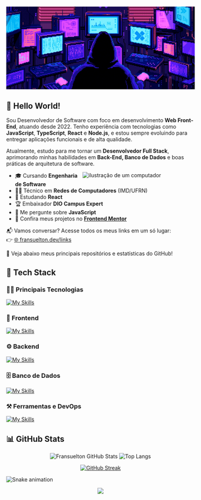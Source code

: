 <div align="center">

![Gif de apresentação com meu nome](./.github/readme/readme.gif)

</div>

## 👋 Hello World!

Sou Desenvolvedor de Software com foco em desenvolvimento **Web Front-End**, atuando desde 2022. Tenho experiência com tecnologias como **JavaScript**, **TypeScript**, **React** e **Node.js**, e estou sempre evoluindo para entregar aplicações funcionais e de alta qualidade.

Atualmente, estudo para me tornar um **Desenvolvedor Full Stack**, aprimorando minhas habilidades em **Back-End, Banco de Dados** e boas práticas de arquitetura de software.

<img src="https://raw.githubusercontent.com/MicaelliMedeiros/micaellimedeiros/master/image/computer-illustration.png" alt="ilustração de um computador" min-width="300px" max-width="300px" width="300px" align="right">

* 🎓 Cursando **Engenharia de Software**
* 🧑‍💻 Técnico em **Redes de Computadores** (IMD/UFRN)
* 🌱 Estudando **React**
* 🏆 Embaixador **DIO Campus Expert**
* 💬 Me pergunte sobre **JavaScript**
* 🧠 Confira meus projetos no [**Frontend Mentor**](https://www.frontendmentor.io/profile/Fransuelton)

📬 Vamos conversar? Acesse todos os meus links em um só lugar:  
👉 [🌐 fransuelton.dev/links](https://fransuelton.dev/links)

📌 Veja abaixo meus principais repositórios e estatísticas do GitHub!

## 🚀 Tech Stack

### 🧑‍💻 Principais Tecnologias
[![My Skills](https://skillicons.dev/icons?i=js,ts,react,nodejs)](https://skillicons.dev)

### 🎨 Frontend 
[![My Skills](https://skillicons.dev/icons?i=html,css,angular,vue,jquery,tailwind,styledcomponents)](https://skillicons.dev)

### ⚙️ Backend
[![My Skills](https://skillicons.dev/icons?i=express,php,laravel,java,py)](https://skillicons.dev)

### 🗄️ Banco de Dados
[![My Skills](https://skillicons.dev/icons?i=mysql,postgres,mongodb,firebase)](https://skillicons.dev)

### ⚒️ Ferramentas e DevOps
[![My Skills](https://skillicons.dev/icons?i=git,vscode,docker,vercel,figma,vite)](https://skillicons.dev)

## 📊 GitHub Stats

<div align="center">

<img height="180em" src="https://github-readme-stats.vercel.app/api?username=Fransuelton&show_icons=true&theme=radical&include_all_commits=true&count_private=true" alt="Fransuelton GitHub Stats"/>
<img height="180em" src="https://github-readme-stats.vercel.app/api/top-langs/?username=Fransuelton&layout=compact&langs_count=6&theme=radical" alt="Top Langs"/>

</div>

<div align="center">

[![GitHub Streak](https://github-readme-streak-stats.herokuapp.com/?user=Fransuelton&theme=radical)](https://git.io/streak-stats)

</div>

![Snake animation](https://github.com/fransuelton/fransuelton/blob/output/github-contribution-grid-snake-dark.svg)

<div align="center">

![](https://komarev.com/ghpvc/?username=Fransuelton&style=for-the-badge&label=VISUALIZAÇÕES+NO+PERFIL)
</div>
